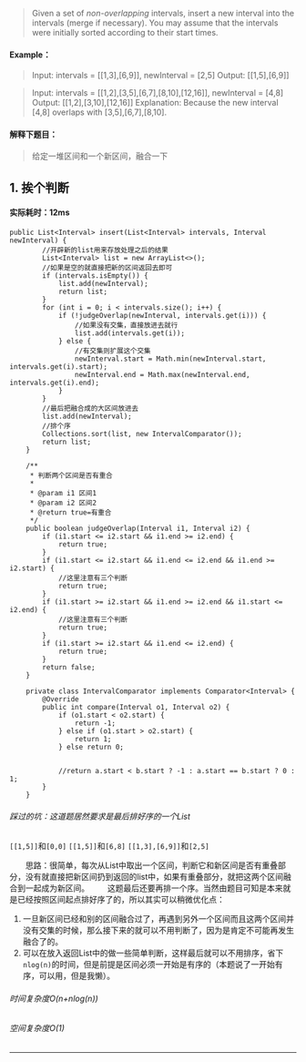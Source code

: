 > Given a set of *non-overlapping* intervals, insert a new interval into the intervals (merge if necessary).
You may assume that the intervals were initially sorted according to their start times.
#### Example：
> Input: intervals = [[1,3],[6,9]], newInterval = [2,5]
Output: [[1,5],[6,9]]

> Input: intervals = [[1,2],[3,5],[6,7],[8,10],[12,16]], newInterval = [4,8]
Output: [[1,2],[3,10],[12,16]]
Explanation: Because the new interval [4,8] overlaps with [3,5],[6,7],[8,10].


#### 解释下题目：
> 给定一堆区间和一个新区间，融合一下


## 1. 挨个判断
#### 实际耗时：12ms
```
public List<Interval> insert(List<Interval> intervals, Interval newInterval) {
        //开辟新的list用来存放处理之后的结果
        List<Interval> list = new ArrayList<>();
        //如果是空的就直接把新的区间返回去即可
        if (intervals.isEmpty()) {
            list.add(newInterval);
            return list;
        }
        for (int i = 0; i < intervals.size(); i++) {
            if (!judgeOverlap(newInterval, intervals.get(i))) {
                //如果没有交集，直接放进去就行
                list.add(intervals.get(i));
            } else {
                //有交集则扩展这个交集
                newInterval.start = Math.min(newInterval.start, intervals.get(i).start);
                newInterval.end = Math.max(newInterval.end, intervals.get(i).end);
            }
        }
        //最后把融合成的大区间放进去
        list.add(newInterval);
        //排个序
        Collections.sort(list, new IntervalComparator());
        return list;
    }

    /**
     * 判断两个区间是否有重合
     *
     * @param i1 区间1
     * @param i2 区间2
     * @return true=有重合
     */
    public boolean judgeOverlap(Interval i1, Interval i2) {
        if (i1.start <= i2.start && i1.end >= i2.end) {
            return true;
        }
        if (i1.start <= i2.start && i1.end <= i2.end && i1.end >= i2.start) {
            //这里注意有三个判断
            return true;
        }
        if (i1.start >= i2.start && i1.end >= i2.end && i1.start <= i2.end) {
            //这里注意有三个判断
            return true;
        }
        if (i1.start >= i2.start && i1.end <= i2.end) {
            return true;
        }
        return false;
    }

    private class IntervalComparator implements Comparator<Interval> {
        @Override
        public int compare(Interval o1, Interval o2) {
            if (o1.start < o2.start) {
                return -1;
            } else if (o1.start > o2.start) {
                return 1;
            } else return 0;


            //return a.start < b.start ? -1 : a.start == b.start ? 0 : 1;
        }
    }
```
###### 踩过的坑：这道题居然要求是最后排好序的一个List 
`[[1,5]]`和`[0,0]`
`[[1,5]]`和`[6,8]`
`[[1,3],[6,9]]`和`[2,5]`

&emsp;&emsp;思路：很简单，每次从List中取出一个区间，判断它和新区间是否有重叠部分，没有就直接把新区间扔到返回的list中，如果有重叠部分，就把这两个区间融合到一起成为新区间。
&emsp;&emsp;这题最后还要再排一个序。当然由题目可知是本来就是已经按照区间起点排好序了的，所以其实可以稍微优化点：
1. 一旦新区间已经和别的区间融合过了，再遇到另外一个区间而且这两个区间并没有交集的时候，那么接下来的就可以不用判断了，因为是肯定不可能再发生融合了的。
2. 可以在放入返回List中的做一些简单判断，这样最后就可以不用排序，省下`nlog(n)`的时间，但是前提是区间必须一开始是有序的（本题说了一开始有序，可以用，但是我懒）。
###### 时间复杂度O(n+nlog(n))
###### 空间复杂度O(1)
---------

